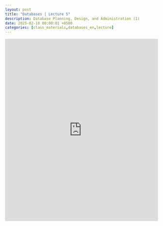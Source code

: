 ```yaml
---
layout: post
title: "Databases | Lecture 5"
description: Database Planning, Design, and Administration (I)
date: 2025-02-18 00:00:01 +0500
categories: [class_materials,databases_en,lecture]
---
```


<iframe src="https://drive.google.com/file/d/1PSUdvfCwN0BwbAk5PmMavwN27jENjlys/preview" width="100%" height="600px" frameborder="0"></iframe>